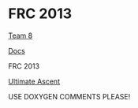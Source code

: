 FRC 2013
=======
[Team 8](http://palyrobotics.com)

[Docs](http://team8.github.com/fafnir/)

FRC 2013

[Ultimate Ascent](http://youtu.be/wa5MGEZNrf0)

USE DOXYGEN COMMENTS PLEASE!
